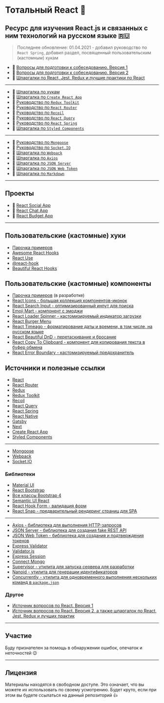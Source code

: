 # Тотальный React :metal:

## Ресурс для изучения React.js и связанных с ним технологий на русском языке :ru:

> Последнее обновление: 01.04.2021 - добавил руководство по `React Spring`, добавил раздел, посвященный пользовательским (кастомным) хукам

- :page_with_curl: [Вопросы для подготовки к собеседованию. Версия 1](./md/questions.md)
- :page_with_curl: [Вопросы для подготовки к собеседованию. Версия 2](./md/questions-v2.md)
- :memo: [Шпаргалки по React, Jest, Redux и лучшие практики по React](./md/cheatsheets-bestpractices.md)

---

- :memo: [Шпаргалка по хукам](./md/hooks.md)
- :memo: [Шпаргалка по `Create React App`](./md/create-react-app.md)
- :page_with_curl: [Руководство по `Redux Toolkit`](./md/redux-toolkit.md)
- :page_with_curl: [Руководство по `React Router`](./md/react-router.md)
- :page_with_curl: [Руководство по `Recoil`](./md/recoil.md)
- :page_with_curl: [Руководство по `React Query`](./md/react-query.md)
- :page_with_curl: [Руководство по `React Spring`](./md/react-spring.md)
- :memo: [Шпаргалка по `Styled Components`](./md/styled-components.md)

---

- :page_with_curl: [Руководство по `Mongoose`](./md/mongoose.md)
- :page_with_curl: [Руководство по `Socket.IO`](./md/socket/README.md)
- :memo: [Шпаргалка по `Webpack`](./md/webpack.md)
- :memo: [Шпаргалка по `Axios`](./md/axios.md)
- :memo: [Шпаргалка по `JSON Server`](./md/json-server/README.md)
- :memo: [Шпаргалка по `JSON Web Token`](./md/jsonwebtoken.md)
- :memo: [Шпаргалка по `Markdown`](./md/markdown.md)

---

## Проекты

- :link: [React Social App](https://github.com/harryheman/React-Social-App)
- :link: [React Chat App](https://github.com/harryheman/React-Projects/react-chat)
- :link: [React Budget App](https://github.com/harryheman/React-Projects/budget-app)

---

## Пользовательские (кастомные) хуки

- [Парочка примеров](./md/custom-hooks.md)
- [Awesome React Hooks](https://github.com/rehooks/awesome-react-hooks)
- [React Use](https://github.com/streamich/react-use)
- [@react-hook](https://www.npmjs.com/search?q=%40react-hook)
- [Beautiful React Hooks](https://github.com/beautifulinteractions/beautiful-react-hooks)

## Пользовательские (кастомные) компоненты

- [Парочка примеров](./md/custom-components.md) (в разработке)
- [React Icons - большая коллекция компонентов-иконок](https://react-icons.github.io/react-icons/)
- [React Search Input - оптимизированный инпут для поиска](https://www.npmjs.com/package/react-search-input)
- [Emoji Mart - компонент с эмоджи](https://github.com/missive/emoji-mart)
- [React Loader Spinner - кастомизируемый индикатор загрузки](https://www.npmjs.com/package/react-loader-spinner)
- [React Burger Menu](https://www.npmjs.com/package/react-burger-menu)
- [React Timeago - форматирование даты и времени, в том числе, на русском языке](https://www.npmjs.com/package/react-timeago)
- [React Beautiful DnD - перетаскивание и бросание](https://github.com/vtereshyn/react-beautiful-dnd-ru)
- [React Copy To Clipboard - компонент для копирования текста в буфер обмена](https://www.npmjs.com/package/react-copy-to-clipboard)
- [React Error Boundary - кастомизируемый предохранитель](https://www.npmjs.com/package/react-error-boundary)

## Источники и полезные ссылки

- [React](https://ru.reactjs.org/)
- [React Router](https://reactrouter.com/)
- [Redux](https://redux.js.org/)
- [Redux Toolkit](https://redux-toolkit.js.org/)
- [Recoil](https://recoiljs.org/)
- [React Query](https://react-query.tanstack.com/)
- [React Spring](https://www.react-spring.io/)
- [React Native](https://reactnative.dev/)
- [Gatsby](https://www.gatsbyjs.com/)
- [Next](https://nextjs.org/)
- [Create React App](https://create-react-app.dev/)
- [Styled Components](https://styled-components.com/)

---

- [Mongoose](https://mongoosejs.com/)
- [Webpack](https://webpack.js.org/)
- [Socket.IO](https://socket.io/)

### Библиотеки

- [Material UI](https://material-ui.com/ru/)
- [React Bootstrap](https://react-bootstrap.github.io/)
- [Все классы Bootstrap 4](https://www.w3schools.com/bootstrap4/bootstrap_ref_all_classes.asp)
- [Semantic UI React](https://react.semantic-ui.com/)
- [React Hook Form - валидация форм](https://react-hook-form.com/ru/)
- [React Snap - предварительный рендеринг страниц для SPA](https://github.com/stereobooster/react-snap)

---

- [Axios - библиотека для выполнения HTTP-запросов](https://github.com/axios/axios)
- [JSON Server - библиотека для создания fake REST API](https://github.com/typicode/json-server)
- [JSON Web Token - библиотека для создания и подтверждения токенов](https://github.com/auth0/node-jsonwebtoken)
- [Express Validator](https://express-validator.github.io/docs/)
- [Validator.js](https://github.com/validatorjs/validator.js)
- [Express Session](https://www.npmjs.com/package/express-session)
- [Connect Mongo](https://www.npmjs.com/package/connect-mongo)
- [Supervisor - утилита для запуска сервера для разработки](https://www.npmjs.com/package/supervisor)
- [Nanoid - утилита для генерации идентификаторов](https://www.npmjs.com/package/nanoid)
- [Concurrently - утилита для одновременного выполнения нескольких команд в `package.json`](https://www.npmjs.com/package/concurrently)

### Другое

- [Источник вопросов по React. Версия 1](https://github.com/sudheerj/reactjs-interview-questions)
- [Источник вопросов по React. Версия 2, а также шпаргалок по React, Jest, Redux и лучших практик](https://github.com/learning-zone/react-interview-questions)

---

## Участие

Буду признателен за помощь в обнаружении ошибок, опечаток и неточностей :wink:

---

## Лицензия

Материалы находятся в свободном доступе. Это означает, что вы можете их использовать по своему усмотрению. Будет круто, если при этом вы будете ссылаться на данный репозиторий :thumbsup:
